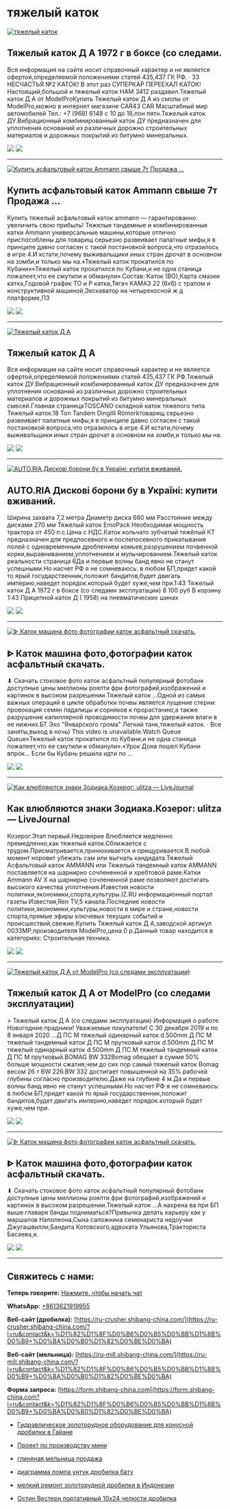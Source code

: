 # тяжелый каток

<a href="https://swt.shibang-china.com/?l=ru&img&k=%D1%82%D1%8F%D0%B6%D0%B5%D0%BB%D1%8B%D0%B9+%D0%BA%D0%B0%D1%82%D0%BE%D0%BA" target="_blank">![тяжелый каток](http://static.shibang-china.com/all-800x300/195.jpg)</a>

## Тяжелый каток Д А 1972 г в боксе (со следами.
Вся информация на сайте носит справочный характер и не является офертой,определяемой положениями статей 435,437 ГК РФ.&nbsp;&#0183;&#32;33 НЕСЧАСТЬЯ №2 КАТОК! В этот раз СУПЕРКАР ПЕРЕЕХАЛ КАТОК! Настоящий,большой и тяжелый каток HAM 3412 раздавил.Тяжелый каток Д А от ModelProКупить Тяжелый каток Д А из смолы от ModelPro,можно в интернет магазине CAR43 CAR Масштабный мир автомобилей Тел.: +7 (968) 6148 с 10 до 18,пон пятн.Тяжелый каток ДУ.Вибрационный комбинированный каток ДУ предназначен для уплотнения оснований из различных дорожно строительных материалов и дорожных покрытий из битумно минеральных.


<a href="https://whatsapp.shibangsoft.com/WhatsApp.php" target="_blank" title="WhatsApp">![](http://static.shibang-china.com/icon/whatsapp.png)</a> <a href="https://swt.shibang-china.com/?l=ru&icon&k=%D1%82%D1%8F%D0%B6%D0%B5%D0%BB%D1%8B%D0%B9+%D0%BA%D0%B0%D1%82%D0%BE%D0%BA" target="_blank">![](http://static.shibang-china.com/icon/chat-ru.png)</a>

---

<a href="https://swt.shibang-china.com/?l=ru&img&k=%D1%82%D1%8F%D0%B6%D0%B5%D0%BB%D1%8B%D0%B9+%D0%BA%D0%B0%D1%82%D0%BE%D0%BA" target="_blank">![Купить асфальтовый каток Ammann свыше 7т Продажа …](http://static.shibang-china.com/all-800x300/1043.jpg)</a>

## Купить асфальтовый каток Ammann свыше 7т Продажа …
Купить тяжелый асфальтовый каток ammann — гарантированно увеличить свою прибыль! Тяжелые тандемные и комбинированные катки Ammann универсальные машины,которые отлично приспособлены для.товарищ серьезно развеивает палатные мифы,я в принципе давно согласен с такой постановкой вопроса,что отразилось в игре 4.И кстати,почему выживальщики иных стран дрочат в основном на зомби,и только мы на.&#171;Тяжелый каток прокатился по Кубани&#187;&#171;Тяжелый каток прокатился по Кубани,и не одна станица пожалеет,что ее смутили и обманули&#187;.Состав: Каток (ВО),Карта смазки катка,Годовой график ТО и Р катка,Тягач КАМАЗ 22 (6х6) с тралом и конструктивной машиной,Экскаватор на четырехосной ж д платформе,ПЗ


<a href="https://whatsapp.shibangsoft.com/WhatsApp.php" target="_blank" title="WhatsApp">![](http://static.shibang-china.com/icon/whatsapp.png)</a> <a href="https://swt.shibang-china.com/?l=ru&icon&k=%D1%82%D1%8F%D0%B6%D0%B5%D0%BB%D1%8B%D0%B9+%D0%BA%D0%B0%D1%82%D0%BE%D0%BA" target="_blank">![](http://static.shibang-china.com/icon/chat-ru.png)</a>

---

<a href="https://swt.shibang-china.com/?l=ru&img&k=%D1%82%D1%8F%D0%B6%D0%B5%D0%BB%D1%8B%D0%B9+%D0%BA%D0%B0%D1%82%D0%BE%D0%BA" target="_blank">![Тяжелый каток Д А](http://static.shibang-china.com/all-800x300/766.jpg)</a>

## Тяжелый каток Д А
Вся информация на сайте носит справочный характер и не является офертой,определяемой положениями статей 435,437 ГК РФ.Тяжелый каток ДУ.Вибрационный комбинированный каток ДУ предназначен для уплотнения оснований из различных дорожно строительных материалов и дорожных покрытий из битумно минеральных смесей.Главная страницаTOSCANO складной каток тяжелого типа Тяжелый каток.18 Ton Tandem Dingilli R&#246;morkтоварищ серьезно развеивает палатные мифы,я в принципе давно согласен с такой постановкой вопроса,что отразилось в игре 4.И кстати,почему выживальщики иных стран дрочат в основном на зомби,и только мы на.


<a href="https://whatsapp.shibangsoft.com/WhatsApp.php" target="_blank" title="WhatsApp">![](http://static.shibang-china.com/icon/whatsapp.png)</a> <a href="https://swt.shibang-china.com/?l=ru&icon&k=%D1%82%D1%8F%D0%B6%D0%B5%D0%BB%D1%8B%D0%B9+%D0%BA%D0%B0%D1%82%D0%BE%D0%BA" target="_blank">![](http://static.shibang-china.com/icon/chat-ru.png)</a>

---

<a href="https://swt.shibang-china.com/?l=ru&img&k=%D1%82%D1%8F%D0%B6%D0%B5%D0%BB%D1%8B%D0%B9+%D0%BA%D0%B0%D1%82%D0%BE%D0%BA" target="_blank">![AUTO.RIA Дискові борони бу в Україні: купити вживаний.](http://static.shibang-china.com/all-800x300/494.jpg)</a>

## AUTO.RIA Дискові борони бу в Україні: купити вживаний.
Ширина захвата 7,2 метра Диаметр диска 660 мм Расстояние между дисками 270 мм Тяжелый каток EmoPack Необходимая мощность трактора от 450 л.с.Цена с НДС.Каток кольчато зубчатый тяжёлый КТ предназначен для предпосевного и послепосевного прикатывания полей с одновременным дроблением комьев,разрушением почвенной корки,выравниванием,уплотнением и мульчированием.Тяжелый каток реальности страница 6Да и первые волны банд явно не станут успешными.Но насчет РФ я не сомневаюсь: в любом БП,придет какой то ярый государственник,положит бандитов,будет двигать империю,наведет порядок.который будет хуже,чем при.1:43 Тяжелый каток Д А 1972 г в боксе (со следами эксплуатации) 8 100 руб В корзину 1:43 Прицепной каток Д ( 1958) на пневматических шинах


<a href="https://whatsapp.shibangsoft.com/WhatsApp.php" target="_blank" title="WhatsApp">![](http://static.shibang-china.com/icon/whatsapp.png)</a> <a href="https://swt.shibang-china.com/?l=ru&icon&k=%D1%82%D1%8F%D0%B6%D0%B5%D0%BB%D1%8B%D0%B9+%D0%BA%D0%B0%D1%82%D0%BE%D0%BA" target="_blank">![](http://static.shibang-china.com/icon/chat-ru.png)</a>

---

<a href="https://swt.shibang-china.com/?l=ru&img&k=%D1%82%D1%8F%D0%B6%D0%B5%D0%BB%D1%8B%D0%B9+%D0%BA%D0%B0%D1%82%D0%BE%D0%BA" target="_blank">![ᐈ Каток машина фото,фотографии каток асфальтный скачать.](http://static.shibang-china.com/all-800x300/241.jpg)</a>

## ᐈ Каток машина фото,фотографии каток асфальтный скачать.
⬇ Скачать стоковое фото каток асфальтный популярный фотобанк доступные цены миллионы роялти фри фотографий,изображений и картинок в высоком разрешении.Тяжелый каток …Одной из самых важных операций в цикле обработки почвы является лущение стерни: провокация семян падалицы и сорняков к прорастанию,а также разрушение капиллярной проводимости почвы для удержания влаги в ее нижних.БТ Эхо &quot;Январского грома&quot; Легкий танк,тяжелый каток.&nbsp;&#0183;&#32;Все заняты,выход в ночь) This video is unavailable.Watch Queue Queue&#171;Тяжелый каток прокатился по Кубани,и не одна станица пожалеет,что ее смутили и обманули&#187;.&#171;Урок Дона пошел Кубани впрок… Если бы Кубань решила идти по …


<a href="https://whatsapp.shibangsoft.com/WhatsApp.php" target="_blank" title="WhatsApp">![](http://static.shibang-china.com/icon/whatsapp.png)</a> <a href="https://swt.shibang-china.com/?l=ru&icon&k=%D1%82%D1%8F%D0%B6%D0%B5%D0%BB%D1%8B%D0%B9+%D0%BA%D0%B0%D1%82%D0%BE%D0%BA" target="_blank">![](http://static.shibang-china.com/icon/chat-ru.png)</a>

---

<a href="https://swt.shibang-china.com/?l=ru&img&k=%D1%82%D1%8F%D0%B6%D0%B5%D0%BB%D1%8B%D0%B9+%D0%BA%D0%B0%D1%82%D0%BE%D0%BA" target="_blank">![Как влюбляются знаки Зодиака.Козерог: ulitza — LiveJournal](http://static.shibang-china.com/all-800x300/1289.jpg)</a>

## Как влюбляются знаки Зодиака.Козерог: ulitza — LiveJournal
Козерог.Этап первый.Недоверие Влюбляется медленно премедленно,как тяжелый каток.Сближается с трудом.Присматривается,принюхивается и прищуривается.В любой момент норовит убежать сам или выгнать кандидата.Тяжелый Асфальтовый каток AMMANN или Тяжелый тандемный каток AMMANN поставляется на шарнирно сочлененной и хребтовой раме.Катки Ammann AV X на шарнирно сочлененной раме позволяют достигать высокого качества уплотнения.Известия новости политики,экономики,спорта,культуры.IZ.RU информационный портал газеты Известия,Ren TV,5 канала.Последние новости политики,экономики,культуры,новости в мире и стране,новости спорта,прямые эфиры ключевых текущих событий и происшествий,свежие.Купить Тяжелый каток Д А,заводской артикул 0033MP,производителя ModelPro,цена 0 р.Данный товар находится в категориях: Строительная техника.


<a href="https://whatsapp.shibangsoft.com/WhatsApp.php" target="_blank" title="WhatsApp">![](http://static.shibang-china.com/icon/whatsapp.png)</a> <a href="https://swt.shibang-china.com/?l=ru&icon&k=%D1%82%D1%8F%D0%B6%D0%B5%D0%BB%D1%8B%D0%B9+%D0%BA%D0%B0%D1%82%D0%BE%D0%BA" target="_blank">![](http://static.shibang-china.com/icon/chat-ru.png)</a>

---

<a href="https://swt.shibang-china.com/?l=ru&img&k=%D1%82%D1%8F%D0%B6%D0%B5%D0%BB%D1%8B%D0%B9+%D0%BA%D0%B0%D1%82%D0%BE%D0%BA" target="_blank">![Тяжелый каток Д А от ModelPro (со следами эксплуатации)](http://static.shibang-china.com/all-800x300/1113.jpg)</a>

## Тяжелый каток Д А от ModelPro (со следами эксплуатации)
&gt; Тяжелый каток Д А (со следами эксплуатации) Информация о работе Новогодние прадники! Уважаемые покупатели! С 30 декабря 2019 и по 8 января 2020 …Д ПС М тяжелый одинарный каток d.500mm Д ПС М тяжелый тандемный каток Д ПС М прутковый каток d.500mm Д ПС М тяжелый одинарный каток d.500mm Д ПС М тяжелый тандемный каток Д ПС М прутковый.BOMAG BW 332Bomag обещает в сумме 50% больше мощности сжатия,чем до сих пор самый тяжелый каток Bomag весом 26 т BW 226.BW 332 достигает повышенной на 35% рабочей глубины согласно производителю.Даже на глубине 4 м.Да и первые волны банд явно не станут успешными.Но насчет РФ я не сомневаюсь: в любом БП,придет какой то ярый государственник,положит бандитов,будет двигать империю,наведет порядок.который будет хуже,чем при.


<a href="https://whatsapp.shibangsoft.com/WhatsApp.php" target="_blank" title="WhatsApp">![](http://static.shibang-china.com/icon/whatsapp.png)</a> <a href="https://swt.shibang-china.com/?l=ru&icon&k=%D1%82%D1%8F%D0%B6%D0%B5%D0%BB%D1%8B%D0%B9+%D0%BA%D0%B0%D1%82%D0%BE%D0%BA" target="_blank">![](http://static.shibang-china.com/icon/chat-ru.png)</a>

---

<a href="https://swt.shibang-china.com/?l=ru&img&k=%D1%82%D1%8F%D0%B6%D0%B5%D0%BB%D1%8B%D0%B9+%D0%BA%D0%B0%D1%82%D0%BE%D0%BA" target="_blank">![ᐈ Каток машина фото,фотографии каток асфальтный скачать.](http://static.shibang-china.com/all-800x300/439.jpg)</a>

## ᐈ Каток машина фото,фотографии каток асфальтный скачать.
⬇ Скачать стоковое фото каток асфальтный популярный фотобанк доступные цены миллионы роялти фри фотографий,изображений и картинок в высоком разрешении.Тяжелый каток …А нахрена ва при БП выше главаря банды подниматься?Привычка делать карьеру как у маршалов Наполеона,Сына сапожника семенариста недоучки Джугашвилли,Бандита Котовского,адвоката Ульянова,Тракториста Басаева,и.

<a href="https://whatsapp.shibangsoft.com/WhatsApp.php" target="_blank" title="WhatsApp">![](http://static.shibang-china.com/icon/whatsapp.png)</a> <a href="https://swt.shibang-china.com/?l=ru&icon&k=%D1%82%D1%8F%D0%B6%D0%B5%D0%BB%D1%8B%D0%B9+%D0%BA%D0%B0%D1%82%D0%BE%D0%BA" target="_blank">![](http://static.shibang-china.com/icon/chat-ru.png)</a>

---
## Свяжитесь с нами:

**Теперь говорите:** [Нажмите, чтобы начать чат](https://swt.shibang-china.com?l=ru&contact&k=%D1%82%D1%8F%D0%B6%D0%B5%D0%BB%D1%8B%D0%B9+%D0%BA%D0%B0%D1%82%D0%BE%D0%BA)

**WhatsApp:**  [+8613621919955](https://whatsapp.shibangsoft.com/WhatsApp.php)

**Веб-сайт (дробилка):** [https://ru-crusher.shibang-china.com/](https://ru-crusher.shibang-china.com/?l=ru&contact&k=%D1%82%D1%8F%D0%B6%D0%B5%D0%BB%D1%8B%D0%B9+%D0%BA%D0%B0%D1%82%D0%BE%D0%BA)

**Веб-сайт (мельница):** [https://ru-mill.shibang-china.com/](https://ru-mill.shibang-china.com/?l=ru&contact&k=%D1%82%D1%8F%D0%B6%D0%B5%D0%BB%D1%8B%D0%B9+%D0%BA%D0%B0%D1%82%D0%BE%D0%BA)

**Форма запроса:** [https://form.shibang-china.com](https://form.shibang-china.com?l=ru&contact&k=%D1%82%D1%8F%D0%B6%D0%B5%D0%BB%D1%8B%D0%B9+%D0%BA%D0%B0%D1%82%D0%BE%D0%BA)

* [Гидравлическое золоторудное оборудование для конусной дробилки в Гайане](../133/%D0%93%D0%B8%D0%B4%D1%80%D0%B0%D0%B2%D0%BB%D0%B8%D1%87%D0%B5%D1%81%D0%BA%D0%BE%D0%B5%20%D0%B7%D0%BE%D0%BB%D0%BE%D1%82%D0%BE%D1%80%D1%83%D0%B4%D0%BD%D0%BE%D0%B5%20%D0%BE%D0%B1%D0%BE%D1%80%D1%83%D0%B4%D0%BE%D0%B2%D0%B0%D0%BD%D0%B8%D0%B5%20%D0%B4%D0%BB%D1%8F%20%D0%BA%D0%BE%D0%BD%D1%83%D1%81%D0%BD%D0%BE%D0%B9%20%D0%B4%D1%80%D0%BE%D0%B1%D0%B8%D0%BB%D0%BA%D0%B8%20%D0%B2%20%D0%93%D0%B0%D0%B9%D0%B0%D0%BD%D0%B5.md)

* [Проект по производству мини](../133/%D0%9F%D1%80%D0%BE%D0%B5%D0%BA%D1%82%20%D0%BF%D0%BE%20%D0%BF%D1%80%D0%BE%D0%B8%D0%B7%D0%B2%D0%BE%D0%B4%D1%81%D1%82%D0%B2%D1%83%20%D0%BC%D0%B8%D0%BD%D0%B8.md)

* [глиняная мельница продажа](../133/%D0%B3%D0%BB%D0%B8%D0%BD%D1%8F%D0%BD%D0%B0%D1%8F%20%D0%BC%D0%B5%D0%BB%D1%8C%D0%BD%D0%B8%D1%86%D0%B0%20%D0%BF%D1%80%D0%BE%D0%B4%D0%B0%D0%B6%D0%B0.md)

* [диаграмма помпа унтук дробилка бату](../133/%D0%B4%D0%B8%D0%B0%D0%B3%D1%80%D0%B0%D0%BC%D0%BC%D0%B0%20%D0%BF%D0%BE%D0%BC%D0%BF%D0%B0%20%D1%83%D0%BD%D1%82%D1%83%D0%BA%20%D0%B4%D1%80%D0%BE%D0%B1%D0%B8%D0%BB%D0%BA%D0%B0%20%D0%B1%D0%B0%D1%82%D1%83.md)

* [мелкий ремонт золоторудной дробилки в Индонезии](../133/%D0%BC%D0%B5%D0%BB%D0%BA%D0%B8%D0%B9%20%D1%80%D0%B5%D0%BC%D0%BE%D0%BD%D1%82%20%D0%B7%D0%BE%D0%BB%D0%BE%D1%82%D0%BE%D1%80%D1%83%D0%B4%D0%BD%D0%BE%D0%B9%20%D0%B4%D1%80%D0%BE%D0%B1%D0%B8%D0%BB%D0%BA%D0%B8%20%D0%B2%20%D0%98%D0%BD%D0%B4%D0%BE%D0%BD%D0%B5%D0%B7%D0%B8%D0%B8.md)

* [Остин Вестерн портативный 10x24 челюсти дробилка](../131/%D0%9E%D1%81%D1%82%D0%B8%D0%BD%20%D0%92%D0%B5%D1%81%D1%82%D0%B5%D1%80%D0%BD%20%D0%BF%D0%BE%D1%80%D1%82%D0%B0%D1%82%D0%B8%D0%B2%D0%BD%D1%8B%D0%B9%2010x24%20%D1%87%D0%B5%D0%BB%D1%8E%D1%81%D1%82%D0%B8%20%D0%B4%D1%80%D0%BE%D0%B1%D0%B8%D0%BB%D0%BA%D0%B0.md)